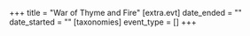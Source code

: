 +++
title = "War of Thyme and Fire"
[extra.evt]
date_ended = ""
date_started = ""
[taxonomies]
event_type = []
+++

